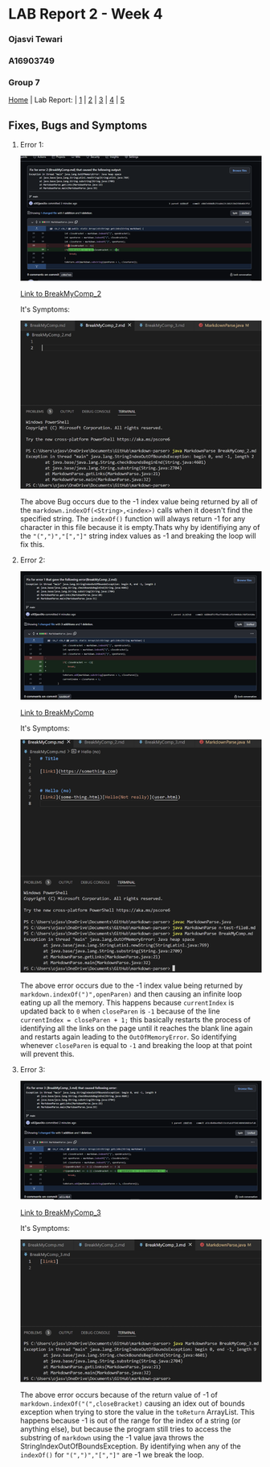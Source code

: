 # LAB Report 2 - Week 4
### Ojasvi Tewari
### A16903749
### Group 7

[Home](index.html) | Lab Report: | [1](lab-report-1-week-2.html) | [2](lab-report-2-week-4.html) | [3](lab-report-3-week-6.html) | [4](lab-report-4-week-8.html) | [5](lab-report-5-week-10.html)

## Fixes, Bugs and Symptoms
1. Error 1:

    ![Error Fix 1](Screenshots/CodeFix1.png)

    [Link to BreakMyComp_2](https://github.com/oXOjasviXo/markdown-parser/blob/main/BreakMyComp_2.md)

    It's Symptoms:

    ![Error 2](Screenshots/Error2.png)

    The above Bug occurs due to the -1 index value being returned by all of the `markdown.indexOf(<String>,<index>)` calls when it doesn't find the specified string. The `indexOf()` function will always return -1 for any character in this file because it is empty.Thats why by identifiying any of the `"(",")","[","]"` string index values as -1 and breaking the loop will fix this.
2. Error 2:

    ![Error Fix 2](Screenshots/CodeFix2.png)

    [Link to BreakMyComp](https://github.com/oXOjasviXo/markdown-parser/blob/main/BreakMyComp.md) 

    It's Symptoms:

    ![Error 1](Screenshots/Error1.png)

    The above error occurs due to the -1 index value being returned by `markdown.indexOf(")",openParen)` and then causing an infinite loop eating up all the memory. This happens because `currentIndex` is updated back to `0` when `closeParen` is `-1` because of the line `currentIndex = closeParen + 1;` this basically restarts the process of identifying all the links on the page until it reaches the blank line again and restarts again leading to the `OutOfMemoryError`. So identifying whenever `closeParen` is equal to `-1` and breaking the loop at that point will prevent this.
3. Error 3:

    ![Error Fix 3](Screenshots/CodeFix3.png)

    [Link to BreakMyComp_3](https://github.com/oXOjasviXo/markdown-parser/blob/main/BreakMyComp_3.md)

    It's Symptoms:

    ![Error 3](Screenshots/Error3.png)

    The above error occurs because of the return value of -1 of `markdown.indexOf("(",closeBracket)` causing an idex out of bounds exception when trying to store the value in the `toReturn` ArrayList. This happens because -1 is out of the range for the index of a string (or anything else), but because the program still tries to access the substring of `markdown` using the -1 value java throws the StringIndexOutOfBoundsException. By identifying when any of the `indexOf()` for `"(",")","[","]"` are -1 we break the loop.
